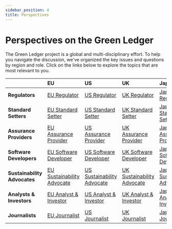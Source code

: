 ```yaml
---
sidebar_position: 4
title: Perspectives
---
```


# Perspectives on the Green Ledger

The Green Ledger project is a global and multi-disciplinary effort. To help you navigate the discussion, we've organized the key issues and questions by region and role. Click on the links below to explore the topics that are most relevant to you.

| | **EU** | **US** | **UK** | **Japan** | **Global/International** |
| :--- | :--- | :--- | :--- | :--- | :--- |
| **Regulators** | [EU Regulator](perspectives/eu-regulator) | [US Regulator](perspectives/us-regulator) | [UK Regulator](perspectives/uk-regulator) | [Japan Regulator](perspectives/japan-regulator) | [Global Regulator](perspectives/global-regulator) |
| **Standard Setters** | [EU Standard Setter](perspectives/eu-standard-setter) | [US Standard Setter](perspectives/us-standard-setter) | [UK Standard Setter](perspectives/uk-standard-setter) | [Japan Standard Setter](perspectives/japan-standard-setter) | [Global Standard Setter](perspectives/global-standard-setter) |
| **Assurance Providers** | [EU Assurance Provider](perspectives/eu-assurance-provider) | [US Assurance Provider](perspectives/us-assurance-provider) | [UK Assurance Provider](perspectives/uk-assurance-provider) | [Japan Assurance Provider](perspectives/japan-assurance-provider) | [Global Assurance Provider](perspectives/global-assurance-provider) |
| **Software Developers** | [EU Software Developer](perspectives/eu-software-developer) | [US Software Developer](perspectives/us-software-developer) | [UK Software Developer](perspectives/uk-software-developer) | [Japan Software Developer](perspectives/japan-software-developer) | [Global Software Developer](perspectives/global-software-developer) |
| **Sustainability Advocates**| [EU Sustainability Advocate](perspectives/eu-sustainability-advocate) | [US Sustainability Advocate](perspectives/us-sustainability-advocate) | [UK Sustainability Advocate](perspectives/uk-sustainability-advocate) | [Japan Sustainability Advocate](perspectives/japan-sustainability-advocate) | [Global Sustainability Advocate](perspectives/global-sustainability-advocate) |
| **Analysts & Investors** | [EU Analyst & Investor](perspectives/eu-analyst-investor) | [US Analyst & Investor](perspectives/us-analyst-investor) | [UK Analyst & Investor](perspectives/uk-analyst-investor) | [Japan Analyst & Investor](perspectives/japan-analyst-investor) | [Global Analyst & Investor](perspectives/global-analyst-investor) |
| **Journalists** | [EU Journalist](perspectives/eu-journalist) | [US Journalist](perspectives/us-journalist) | [UK Journalist](perspectives/uk-journalist) | [Japan Journalist](perspectives/japan-journalist) | [Global Journalist](perspectives/global-journalist) |
